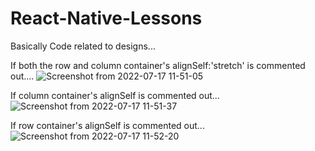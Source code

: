 # React-Native-Lessons
Basically Code related to designs...

If  both the row and column container's alignSelf:'stretch' is commented out....
![Screenshot from 2022-07-17 11-51-05](https://user-images.githubusercontent.com/76088773/179387711-4af4d444-28ab-4c64-8608-015831f89b48.png)

If column container's alignSelf is commented out...
![Screenshot from 2022-07-17 11-51-37](https://user-images.githubusercontent.com/76088773/179387713-0003e5d1-1e6e-4c25-9aef-a5d8b9808983.png)

If row container's alignSelf is commented out...
![Screenshot from 2022-07-17 11-52-20](https://user-images.githubusercontent.com/76088773/179387715-b0a75e3c-9797-4d4b-b16e-622da8652fed.png)
